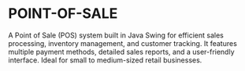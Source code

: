 # POINT-OF-SALE
A Point of Sale (POS) system built in Java Swing for efficient sales processing, inventory management, and customer tracking. It features multiple payment methods, detailed sales reports, and a user-friendly interface. Ideal for small to medium-sized retail businesses.
